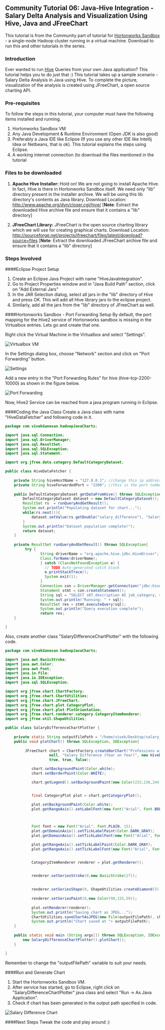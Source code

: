 ## Community Tutorial 06: Java-Hive Integration - Salary Delta Analysis and Visualization Using Hive, Java and JFreeChart

This tutorial is from the Community part of tutorial for [Hortonworks Sandbox](http://hortonworks.com/products/sandbox) - a single-node Hadoop cluster running in a virtual machine. Download to run this and other tutorials in the series.

### Introduction

Ever wanted to run [Hive](http://hive.apache.org "Hive") Queries from your own Java application? This tutorial helps you to do just that :) This tutorial takes up a sample scenario - Salary Delta Analysis in Java using Hive. To complete the picture, visualization of the analysis is created using JFreeChart, a open source charting API.

### Pre-requisites

To follow the steps in this tutorial, your computer must have the following items installed and running.

1. Hortonworks Sandbox VM
2. Any Java Development & Runtime Environment (Open JDK is also good)
3. Preferably a Java IDE like Eclipse (If you use any other IDE like Intellij Idea or Netbeans, that is ok).  This tutorial explains the steps using Eclipse.
4. A working internet connection (to download the files mentioned in the tutorial

### Files to be downloaded

1. **Apache Hive Installer:**  Hold on! We are not going to install Apache Hive.  In fact, Hive is there in Hortonworks Sandbox itself.  We need only "lib" directory present in the installer archive.  We will be using this lib directory's contents as Java library. Download Location: <http://www.apache.org/dyn/closer.cgi/hive/>  \[**Note**: Extract the downloaded Hive archive file and ensure that it contains a "lib" directory\]

2. **JFreeChart Library:** JFreeChart is the open source charting library which we will use for creating graphical charts. Download Location: <http://sourceforge.net/projects/jfreechart/files/latest/download?source=files> \[**Note**: Extract the downloaded JFreeChart archive file and ensure that it contains a "lib" directory\]

### Steps Involved
####Eclipse Project Setup
1. Create an Eclipse Java Project with name "HiveJavaIntegration".
2. Go to Project Properties window and in "Java Build Path" section, click on "Add External Jars"
3. In the JAR Selection dialog, select all jars in the "lib" directory of Hive and press OK.  This will add all Hive library jars to the eclipse project.
4. Similarly, add all the jars from the "lib" directory of JFreeChart as well.

####Hortonworks Sandbox - Port Forwarding Setup
By default, the port mapping for the Hive2 service of Hortonworks sandbox is missing in the Virtualbox entries.  Lets go and create that one.

Right click the Virtual Machine in the Virtualbox and select "Settings".

![Virtualbox VM](images/tutorial-06/1_screenshot_virtualbox.jpg "Virtualbox VM")

In the Settings dialog box, choose "Network" section and click on "Port Forwarding" button.

![Settings](images/tutorial-06/2_screenshot_vm_settings.jpg "Settings")

Add a new entry in the "Port Forwarding Rules" for hive (hive-tcp-2200-10000) as shown in the figure below.

![Port Forwarding](images/tutorial-06/3_screenshot_port_forwarding.jpg "Port Forwarding")

Now, Hive2 Service can be reached from a java program running in Eclipse.

####Coding the Java Class
Create a Java class with name "HiveDataFetcher" and following code in it.

```java
package com.vivekGanesan.hadoopJavaCharts;

import java.sql.Connection;
import java.sql.DriverManager;
import java.sql.ResultSet;
import java.sql.SQLException;
import java.sql.Statement;

import org.jfree.data.category.DefaultCategoryDataset;

public class HiveDataFetcher {
    
	private String hiveHostName = "127.0.0.1"; //change this ip address if required
	private String hiveForwardedPort = "2200"; //this is the port number, which is configured to forward to Sandbox's 10000 port
	
	public DefaultCategoryDataset getDataFromHive() throws SQLException{
		DefaultCategoryDataset dataset = new DefaultCategoryDataset();
		ResultSet rs  = runQueryAndGetResult();
		System.out.println("Populating dataset for chart...");
		while(rs.next()){
			dataset.setValue(rs.getDouble("salary_difference"), "Salary Change", rs.getString("job_category"));
		}
		System.out.println("Dataset population complete!");
		return dataset;
	}
	
	private ResultSet runQueryAndGetResult() throws SQLException{
		 try {
			    String driverName = "org.apache.hive.jdbc.HiveDriver";
				Class.forName(driverName);
			    } catch (ClassNotFoundException e) {
			      // TODO Auto-generated catch block
			      e.printStackTrace();
			      System.exit(1);
			    }
			    Connection con = DriverManager.getConnection("jdbc:hive2://"+hiveHostName + ":" +hiveForwardedPort + "/default", "", "");
			    Statement stmt = con.createStatement();
			    String sql = "SELECT s07.description AS job_category, s07.salary , s08.salary ,  (s08.salary - s07.salary) AS salary_difference FROM  sample_07 s07 JOIN sample_08 s08 ON ( s07.code = s08.code) WHERE s07.salary < s08.salary SORT BY s08.salary-s07.salary DESC LIMIT 5";
			    System.out.println("Running: " + sql);
			    ResultSet res = stmt.executeQuery(sql);		
			    System.out.println("Query execution complete");
			    return res;
	}

}


```

Also, create another class "SalaryDifferenceChartPlotter" with the following code.

```java
package com.vivekGanesan.hadoopJavaCharts;

import java.awt.BasicStroke;
import java.awt.Color;
import java.awt.Font;
import java.io.File;
import java.io.IOException;
import java.sql.SQLException;

import org.jfree.chart.ChartFactory;
import org.jfree.chart.ChartUtilities;
import org.jfree.chart.JFreeChart;
import org.jfree.chart.plot.CategoryPlot;
import org.jfree.chart.plot.PlotOrientation;
import org.jfree.chart.renderer.category.CategoryItemRenderer;
import org.jfree.util.ShapeUtilities;

public class SalaryDifferenceChartPlotter {
    
	private static String outputFilePath = "/home/vivek/Desktop/salary_difference_chart.jpg";
	public void plotChart() throws SQLException, IOException{
		
		 JFreeChart chart = ChartFactory.createBarChart("Professions with Top 5 Salary Differences",
	                null, "Salary Difference (Year on Year)", new HiveDataFetcher().getDataFromHive(), PlotOrientation.VERTICAL,
	                true, true, false);

	        chart.setBackgroundPaint(Color.white);
	        chart.setBorderPaint(Color.WHITE);

	        chart.getLegend().setBackgroundPaint(new Color(233,236,244));


	        final CategoryPlot plot = chart.getCategoryPlot();

	        plot.setBackgroundPaint(Color.white);
	        plot.getRangeAxis().setLabelFont(new Font("Arial", Font.BOLD, 15));



	        Font font = new Font("Arial", Font.PLAIN, 15);
	        plot.getDomainAxis().setTickLabelPaint(Color.DARK_GRAY);
	        plot.getDomainAxis().setTickLabelFont(new Font("Arial", Font.PLAIN, 10));

	        plot.getRangeAxis().setTickLabelPaint(Color.DARK_GRAY);
	        plot.getRangeAxis().setTickLabelFont(new Font("Arial", Font.BOLD, 15));


	        CategoryItemRenderer renderer = plot.getRenderer();


	        renderer.setSeriesStroke(0,new BasicStroke(2f));
	        
        
	        renderer.setSeriesShape(0, ShapeUtilities.createDiamond(5) );
	        
	        renderer.setSeriesPaint(0,new Color(90,155,59));
	       
	        plot.setRenderer(renderer);
	        System.out.println("Saving chart as JPEG...");
	        ChartUtilities.saveChartAsJPEG(new File(outputFilePath), chart, 800, 400);
	        System.out.println("Chart saved at "+ outputFilePath);
	}
	
	public static void main (String args[]) throws SQLException, IOException{
		new SalaryDifferenceChartPlotter().plotChart();
	}

}


```

Remember to change the "outputFilePath" variable to suit your needs.

####Run and Generate Chart
1. Start the Hortonworks Sandbox VM.
2. After service has started, go to Eclipse, right click on "SalaryDifferenceChartPlotter" java class and select "Run -> As Java Application".
3. Check if chart has been generated in the output path specified in code.

![Salary Difference Chart](images/tutorial-06/salary_difference_chart.jpg "Salary Difference Chart")

####Next Steps
Tweak the code and play around :)


